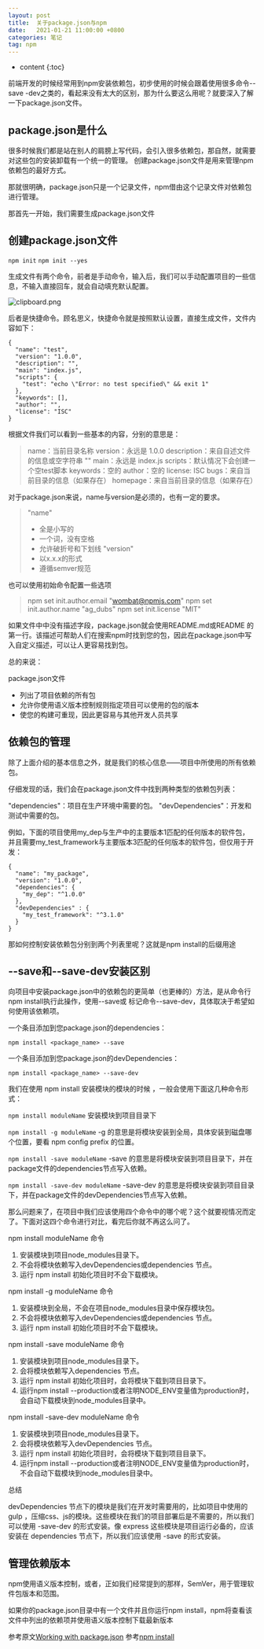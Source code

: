 ```yaml
---
layout: post
title:  关于package.json与npm
date:   2021-01-21 11:00:00 +0800
categories: 笔记
tag: npm
---
```

* content
{:toc}

前端开发的时候经常用到npm安装依赖包，初步使用的时候会跟着使用很多命令--save -dev之类的，看起来没有太大的区别，那为什么要这么用呢？就要深入了解一下package.json文件。

## package.json是什么

很多时候我们都是站在别人的肩膀上写代码，会引入很多依赖包，那自然，就需要对这些包的安装卸载有一个统一的管理。
创建package.json文件是用来管理npm依赖包的最好方式。

那就很明确，package.json只是一个记录文件，npm借由这个记录文件对依赖包进行管理。

那首先一开始，我们需要生成package.json文件

## 创建package.json文件

`npm init`
`npm init --yes`

生成文件有两个命令，前者是手动命令，输入后，我们可以手动配置项目的一些信息，不输入直接回车，就会自动填充默认配置。

![clipboard.png](/img/bVblKOt)

后者是快捷命令。顾名思义，快捷命令就是按照默认设置，直接生成文件，文件内容如下：

```
{
  "name": "test",
  "version": "1.0.0",
  "description": "",
  "main": "index.js",
  "scripts": {
    "test": "echo \"Error: no test specified\" && exit 1"
  },
  "keywords": [],
  "author": "",
  "license": "ISC"
}

```

根据文件我们可以看到一些基本的内容，分别的意思是：

> name：当前目录名称
> version：永远是 1.0.0
> description：来自自述文件的信息或空字符串 ""
> main：永远是 index.js
> scripts：默认情况下会创建一个空test脚本
> keywords：空的
> author：空的
> license: ISC
> bugs：来自当前目录的信息（如果存在）
> homepage：来自当前目录的信息（如果存在）

对于package.json来说，name与version是必须的，也有一定的要求。

> "name"
>
> * 全是小写的
> * 一个词，没有空格
> * 允许破折号和下划线
> "version"
> * 以x.x.x的形式  
> * 遵循semver规范

也可以使用初始命令配置一些选项
> npm set init.author.email "wombat@npmjs.com"
> npm set init.author.name "ag_dubs"
> npm set init.license "MIT"

如果文件中中没有描述字段，package.json就会使用README.md或README 的第一行。该描述可帮助人们在搜索npm时找到您的包，因此在package.json中写入自定义描述，可以让人更容易找到包。

总的来说：

package.json文件

* 列出了项目依赖的所有包
* 允许你使用语义版本控制规则指定项目可以使用的包的版本
* 使您的构建可重现，因此更容易与其他开发人员共享

## 依赖包的管理

除了上面介绍的基本信息之外，就是我们的核心信息——项目中所使用的所有依赖包。

仔细发现的话，我们会在package.json文件中找到两种类型的依赖包列表：

"dependencies"：项目在生产环境中需要的包。
"devDependencies"：开发和测试中需要的包。

例如，下面的项目使用my_dep与生产中的主要版本1匹配的任何版本的软件包，并且需要my_test_framework与主要版本3匹配的任何版本的软件包，但仅用于开发：

```
{
  "name": "my_package",
  "version": "1.0.0",
  "dependencies": {
    "my_dep": "^1.0.0"
  },
  "devDependencies" : {
    "my_test_framework": "^3.1.0"
  }
}
```

那如何控制安装依赖包分别到两个列表里呢？这就是npm install的后缀用途

## --save和--save-dev安装区别

向项目中安装package.json中的依赖包的更简单（也更棒的）方法，是从命令行npm install执行此操作，使用--save或 标记命令--save-dev，具体取决于希望如何使用该依赖项。

一个条目添加到您package.json的dependencies：

```
npm install <package_name> --save
```

一个条目添加到您package.json的devDependencies：

```
npm install <package_name> --save-dev
```

我们在使用 npm install 安装模块的模块的时候 ，一般会使用下面这几种命令形式：

`npm install moduleName`
安装模块到项目目录下

`npm install -g moduleName`
-g 的意思是将模块安装到全局，具体安装到磁盘哪个位置，要看 npm config prefix 的位置。

`npm install -save moduleName`
-save 的意思是将模块安装到项目目录下，并在package文件的dependencies节点写入依赖。

`npm install -save-dev moduleName`
 -save-dev 的意思是将模块安装到项目目录下，并在package文件的devDependencies节点写入依赖。

那么问题来了，在项目中我们应该使用四个命令中的哪个呢？这个就要视情况而定了。下面对这四个命令进行对比，看完后你就不再这么问了。

npm install moduleName 命令

1. 安装模块到项目node_modules目录下。
2. 不会将模块依赖写入devDependencies或dependencies 节点。
3. 运行 npm install 初始化项目时不会下载模块。

npm install -g moduleName 命令

1. 安装模块到全局，不会在项目node_modules目录中保存模块包。
2. 不会将模块依赖写入devDependencies或dependencies 节点。
3. 运行 npm install 初始化项目时不会下载模块。

npm install -save moduleName 命令

1. 安装模块到项目node_modules目录下。
2. 会将模块依赖写入dependencies 节点。
3. 运行 npm install 初始化项目时，会将模块下载到项目目录下。
4. 运行npm install --production或者注明NODE_ENV变量值为production时，会自动下载模块到node_modules目录中。

npm install -save-dev moduleName 命令

1. 安装模块到项目node_modules目录下。
2. 会将模块依赖写入devDependencies 节点。
3. 运行 npm install 初始化项目时，会将模块下载到项目目录下。
4. 运行npm install --production或者注明NODE_ENV变量值为production时，不会自动下载模块到node_modules目录中。

总结

devDependencies 节点下的模块是我们在开发时需要用的，比如项目中使用的 gulp ，压缩css、js的模块。这些模块在我们的项目部署后是不需要的，所以我们可以使用 -save-dev 的形式安装。像 express 这些模块是项目运行必备的，应该安装在 dependencies 节点下，所以我们应该使用 -save 的形式安装。

## 管理依赖版本

npm使用语义版本控制，或者，正如我们经常提到的那样，SemVer，用于管理软件包版本和范围。

如果你的package.json目录中有一个文件并且你运行npm install，npm将查看该文件中列出的依赖项并使用语义版本控制下载最新版本

参考原文[Working with package.json][1]
参考[npm install][2]

  [1]: https://www.npmjs.cn/getting-started/using-a-package.json/
  [2]: https://www.cnblogs.com/limitcode/p/7906447.html
